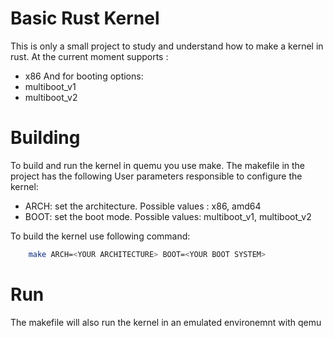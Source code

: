# Basic Rust Kernel

This is only a small project to study and understand how to make a kernel in rust.
At the current moment supports :
 - x86
And for booting options:
 - multiboot_v1 
 - multiboot_v2

# Building

To build and run the kernel in quemu you use make.
The makefile in the project has the following User parameters responsible to configure the kernel:

- ARCH: set the architecture. Possible values : x86, amd64
- BOOT: set the boot mode. Possible values: multiboot_v1, multiboot_v2

To build the kernel use following command:
```sh
    make ARCH=<YOUR ARCHITECTURE> BOOT=<YOUR BOOT SYSTEM>
```

# Run

The makefile will also run the kernel in an emulated environemnt with qemu

